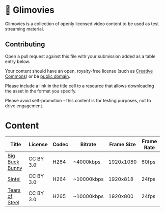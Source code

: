 # 🎥 Glimovies

Glimovies is a collection of openly licensed video content to be used as test streaming material.

## Contributing

Open a pull request against this file with your submission added as a table entry below.

Your content should have an open, royalty-free license (such as [Creative Commons](https://creativecommons.org/)) or be [public domain](https://en.wikipedia.org/wiki/Public_domain).

Please include a link in the title cell to a resource that allows downloading the asset in the format you specify.

Please avoid self-promotion - this content is for testing purposes, not to drive engagement.

# Content

| Title                                                          | License   | Codec | Bitrate    | Frame Size | Frame Rate |
|----------------------------------------------------------------|-----------|-------|------------|------------|------------|
| [Big Buck Bunny](http://bbb3d.renderfarming.net/download.html) | CC BY 3.0 | H264  | ~4000kbps  | 1920x1080  | 60fps      |
| [Sintel](https://durian.blender.org/download/)                 | CC BY 3.0 | H264  | ~10000kbps | 1920x818   | 24fps      |
| [Tears of Steel](https://mango.blender.org/download/)          | CC BY 3.0 | H265  | ~10000kbps | 1920x800   | 24fps      |
